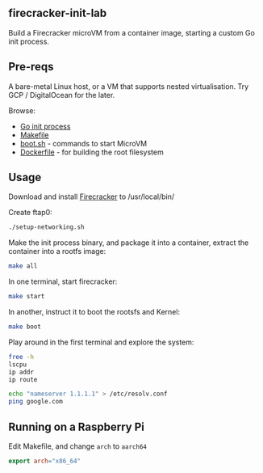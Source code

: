 ## firecracker-init-lab

Build a Firecracker microVM from a container image, starting a custom Go init process.

## Pre-reqs

A bare-metal Linux host, or a VM that supports nested virtualisation. Try GCP / DigitalOcean for the later. 

Browse:

* [Go init process](/init/main.go)
* [Makefile](/Makefile)
* [boot.sh](/boot.sh) - commands to start MicroVM
* [Dockerfile](/Dockerfile) - for building the root filesystem

## Usage

Download and install [Firecracker](https://github.com/firecracker-microvm/firecracker/releases/tag/v1.0.0) to /usr/local/bin/

Create ftap0:

```bash
./setup-networking.sh
```

Make the init process binary, and package it into a container, extract the container into a rootfs image:

```bash
make all
```

In one terminal, start firecracker:

```bash
make start
```

In another, instruct it to boot the rootsfs and Kernel:

```bash
make boot
```

Play around in the first terminal and explore the system:

```bash
free -h
lscpu
ip addr
ip route

echo "nameserver 1.1.1.1" > /etc/resolv.conf
ping google.com
```

## Running on a Raspberry Pi

Edit Makefile, and change `arch` to `aarch64`

```Makefile
export arch="x86_64"
```

